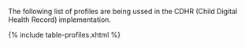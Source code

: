 The following list of profiles are being ussed in the CDHR (Child Digital Health Record) implementation. 

{% include table-profiles.xhtml %}
